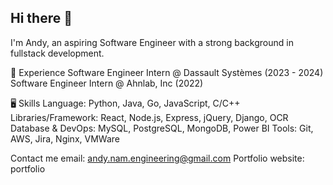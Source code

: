 ## Hi there 👋

I'm Andy, an aspiring Software Engineer with a strong background in fullstack development.

💼 Experience
Software Engineer Intern @ Dassault Systèmes (2023 - 2024)
Software Engineer Intern @ Ahnlab, Inc (2022)

 🖥️ Skills
Language: Python, Java, Go, JavaScript, C/C++
Libraries/Framework: React, Node.js, Express, jQuery, Django, OCR
Database & DevOps: MySQL, PostgreSQL, MongoDB, Power BI
Tools: Git, AWS, Jira, Nginx, VMWare

Contact me
email: andy.nam.engineering@gmail.com
Portfolio website: portfolio


<!--
**ndk6879/ndk6879** is a ✨ _special_ ✨ repository because its `README.md` (this file) appears on your GitHub profile.

Here are some ideas to get you started:

- 🔭 I’m currently working on ...
- 🌱 I’m currently learning ...
- 👯 I’m looking to collaborate on ...
- 🤔 I’m looking for help with ...
- 💬 Ask me about ...
- 📫 How to reach me: ...
- 😄 Pronouns: ...
- ⚡ Fun fact: ...
-->
